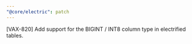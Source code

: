 ```yaml
---
"@core/electric": patch
---
```


[VAX-820] Add support for the BIGINT / INT8 column type in electrified tables.
